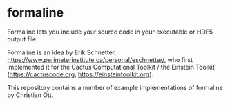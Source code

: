 # formaline
Formaline lets you include your source code in your executable or HDF5 output file.

Formaline is an idea by Erik Schnetter, https://www.perimeterinstitute.ca/personal/eschnetter/, who
first implemented it for the Cactus Computational Toolkit / the Einstein Toolkit (https://cactuscode.org, https://einsteintoolkit.org).

This repository contains a number of example implementations of formaline by Christian Ott.
